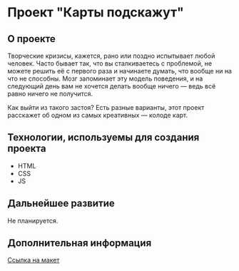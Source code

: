 # Проект "Карты подскажут" #

## О проекте
Творческие кризисы, кажется, рано или поздно испытывает любой человек. Часто бывает так, что вы сталкиваетесь с проблемой, не можете решить её с первого раза и начинаете думать, что вообще ни на что не способны. Мозг запоминает эту модель поведения, и на следующий день вам не хочется делать вообще ничего — ведь всё равно ничего не получится.

Как выйти из такого застоя? Есть разные варианты, этот проект расскажет об одном из самых креативных — колоде карт.

## Технологии, используемы для создания проекта
* HTML
* CSS
* JS

## Дальнейшее развитие
Не планируется.

## Дополнительная информация
[Ссылка на макет](https://www.figma.com/proto/ZjI5LObkvffhLO0kgXbPkA/%235-%D0%9A%D0%B0%D1%80%D1%82%D1%8B-%D0%BF%D0%BE%D0%B4%D1%81%D0%BA%D0%B0%D0%B6%D1%83%D1%82-(Copy)?node-id=0-1&t=nWnvjqySyBbmXB5x-1)